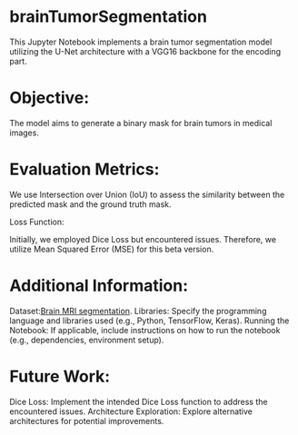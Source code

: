 # brainTumorSegmentation
This Jupyter Notebook implements a brain tumor segmentation model utilizing the U-Net architecture with a VGG16 backbone for the encoding part.

# Objective:

The model aims to generate a binary mask for brain tumors in medical images.

# Evaluation Metrics:

We use Intersection over Union (IoU) to assess the similarity between the predicted mask and the ground truth mask.

Loss Function:

Initially, we employed Dice Loss but encountered issues. Therefore, we utilize Mean Squared Error (MSE) for this beta version.

# Additional Information:

Dataset:[Brain MRI segmentation]([https://www.google.com](https://www.kaggle.com/datasets/mateuszbuda/lgg-mri-segmentation)).
Libraries: Specify the programming language and libraries used (e.g., Python, TensorFlow, Keras).
Running the Notebook: If applicable, include instructions on how to run the notebook (e.g., dependencies, environment setup).
# Future Work:

Dice Loss: Implement the intended Dice Loss function to address the encountered issues.
Architecture Exploration: Explore alternative architectures for potential improvements.
